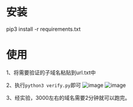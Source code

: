 # 安装
pip3 install -r requirements.txt

# 使用

1、将需要验证的子域名粘贴到url.txt中

2、执行`python3 verify.py`即可
![image](https://user-images.githubusercontent.com/72497146/201281243-8426b673-3e52-4d58-acba-5dd3cd24d782.png)
![image](https://user-images.githubusercontent.com/72497146/201281488-d6c7e18b-8954-4f53-abf0-4888ea9a6cd2.png)

3、经实验，3000左右的域名需要2分钟就可以跑完。
